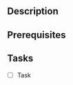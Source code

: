 ## Description
<!-- A short and precise description -->

## Prerequisites
<!-- Mention other issues # if necessary -->

## Tasks
<!-- A list of smaller tasks -->

- [ ] Task